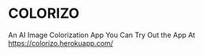 # COLORIZO

An AI Image Colorization App
You Can Try Out the App At https://colorizo.herokuapp.com/

